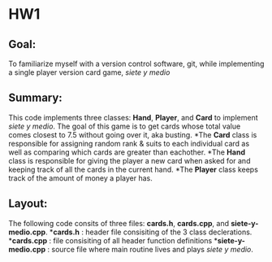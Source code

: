 # HW1


## Goal:
To familiarize myself with a version control software, git, while implementing a single player version card game, *siete y medio*


## Summary:
This code implements three classes: **Hand**, **Player**, and **Card** to implement *siete y medio*. The goal of this game is to get cards whose total value comes closest to 7.5 without going over it, aka busting.
*The **Card** class is responsible for assigning random rank & suits to each individual card as well as comparing which cards are greater than eachother.
*The **Hand** class is responsible for giving the player a new card when asked for and keeping track of all the cards in the current hand.
*The **Player** class keeps track of the amount of money a player has.

## Layout:
The following code consits of three files: **cards.h**, **cards.cpp**, and **siete-y-medio.cpp**. 
***cards.h** : header file consisiting of the 3 class declerations.
***cards.cpp** : file consisiting of all header function definitions
***siete-y-medio.cpp** : source file where main routine lives and plays *siete y medio*.

